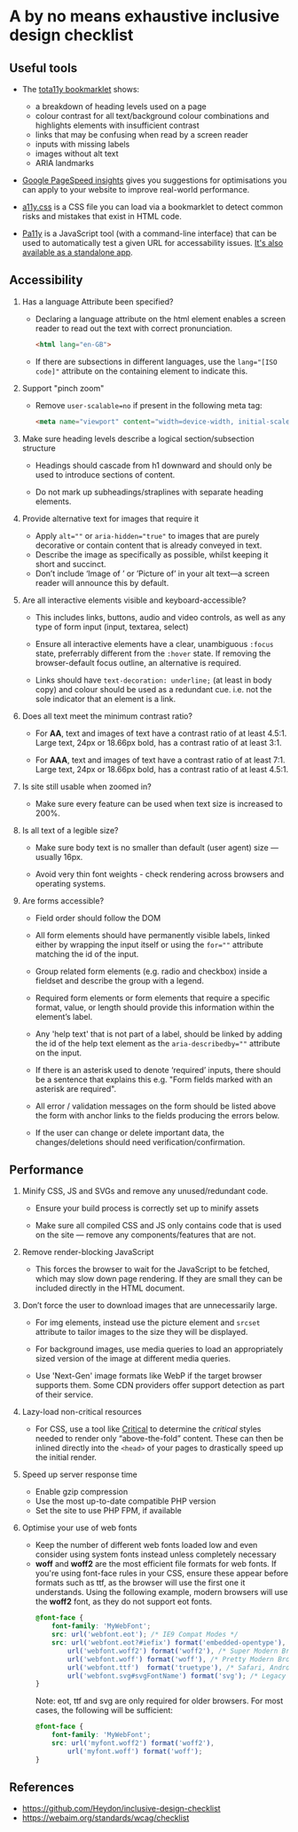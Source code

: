 # A by no means exhaustive inclusive design checklist

## Useful tools

- The [tota11y bookmarklet](http://khan.github.io/tota11y/) shows:

    - a breakdown of heading levels used on a page
    - colour contrast for all text/background colour combinations and highlights elements with insufficient contrast
    - links that may be confusing when read by a screen reader
    - inputs with missing labels
    - images without alt text
    - ARIA landmarks

- [Google PageSpeed insights](https://developers.google.com/speed/pagespeed/insights/) gives you suggestions for optimisations you can apply to your website to improve real-world performance.

- [a11y.css](https://ffoodd.github.io/a11y.css/) is a CSS file you can load via a bookmarklet to detect common risks and mistakes that exist in HTML code.

- [Pa11y](https://github.com/pa11y/pa11y) is a JavaScript tool (with a command-line interface) that can be used to automatically test a given URL for accessability issues. [It's also available as a standalone app](https://open-indy.github.io/Koa11y/).

## Accessibility

1. Has a language Attribute been specified?

    - Declaring a language attribute on the html element enables a screen reader to read out the text with correct pronunciation.
        ``` html
        <html lang="en-GB">
        ```

    - If there are subsections in different languages, use the `lang="[ISO code]"` attribute on the containing element to indicate this.

2. Support "pinch zoom"

    - Remove `user-scalable=no` if present in the following meta tag:
        ``` html
        <meta name="viewport" content="width=device-width, initial-scale=1">
        ```

3. Make sure heading levels describe a logical section/subsection structure

    - Headings should cascade from h1 downward and should only be used to introduce sections of content.

    - Do not mark up subheadings/straplines with separate heading elements.

4. Provide alternative text for images that require it

    - Apply `alt=""` or `aria-hidden="true"` to images that are purely decorative or contain content that is already conveyed in text.
    - Describe the image as specifically as possible, whilst keeping it short and succinct.
    - Don’t include  ‘Image of ’ or ’Picture of’ in your alt text—a screen reader will announce this by default.

5. Are all interactive elements visible and keyboard-accessible?

    - This includes links, buttons, audio and video controls, as well as any type of form input (input, textarea, select)

    - Ensure all interactive elements have a clear, unambiguous `:focus` state, preferrably different from the `:hover` state. If removing the browser-default focus outline, an alternative is required.

    - Links should have `text-decoration: underline;` (at least in body copy) and colour should be used as a redundant cue. i.e. not the sole indicator that an element is a link.

6. Does all text meet the minimum contrast ratio?

    - For **AA**, text and images of text have a contrast ratio of at least 4.5:1. Large text, 24px or 18.66px bold, has a contrast ratio of at least 3:1.

    - For **AAA**, text and images of text have a contrast ratio of at least 7:1. Large text, 24px or 18.66px bold, has a contrast ratio of at least 4.5:1.

7. Is site still usable when zoomed in?

    - Make sure every feature can be used when text size is increased to 200%.

8. Is all text of a legible size?

    - Make sure body text is no smaller than default (user agent) size — usually 16px.

    - Avoid very thin font weights - check rendering across browsers and operating systems.

9. Are forms accessible?

    - Field order should follow the DOM

    - All form elements should have permanently visible labels, linked either by wrapping the input itself or using the `for=""` attribute matching the id of the input.

    - Group related form elements (e.g. radio and checkbox) inside a fieldset and describe the group with a legend.

    - Required form elements or form elements that require a specific format, value, or length should provide this information within the element’s label.

    - Any 'help text' that is not part of a label, should be linked by adding the id of the help text element as the `aria-describedby=""` attribute on the input.

    - If there is an asterisk used to denote ‘required’ inputs, there should be a sentence that explains this e.g. "Form fields marked with an asterisk are required".

    - All error / validation messages on the form should be listed above the form with anchor links to the fields producing the errors below.

    - If the user can change or delete important data, the changes/deletions should need verification/confirmation.

## Performance

1. Minify CSS, JS and SVGs and remove any unused/redundant code.

    - Ensure your build process is correctly set up to minify assets

    - Make sure all compiled CSS and JS only contains code that is used on the site — remove any components/features that are not.

2. Remove render-blocking JavaScript

    - This forces the browser to wait for the JavaScript to be fetched, which may slow down page rendering. If they are small they can be included directly in the HTML document.

3. Don’t force the user to download images that are unnecessarily large.

    - For img elements, instead use the picture element and `srcset` attribute to tailor images to the size they will be displayed.

    - For background images, use media queries to load an appropriately sized version of the image at different media queries.

    - Use 'Next-Gen' image formats like WebP if the target browser supports them. Some CDN providers offer support detection as part of their service.

4. Lazy-load non-critical resources

    - For CSS, use a tool like [Critical](https://github.com/addyosmani/critical) to determine the _critical_ styles needed to render only “above-the-fold” content. These can then be inlined directly into the `<head>` of your pages to drastically speed up the initial render.

5. Speed up server response time

    - Enable gzip compression
    - Use the most up-to-date compatible PHP version
    - Set the site to use PHP FPM, if available

6. Optimise your use of web fonts
    - Keep the number of different web fonts loaded low and even consider using system fonts instead unless completely necessary
    - **woff** and **woff2** are the most efficient file formats for web fonts. If you're using font-face rules in your CSS, ensure these appear before formats such as ttf, as the browser will use the first one it understands. Using the following example, modern browsers will use the **woff2** font, as they do not support eot fonts.
        ```css
        @font-face {
            font-family: 'MyWebFont';
            src: url('webfont.eot'); /* IE9 Compat Modes */
            src: url('webfont.eot?#iefix') format('embedded-opentype'), /* IE6-IE8 */
                url('webfont.woff2') format('woff2'), /* Super Modern Browsers */
                url('webfont.woff') format('woff'), /* Pretty Modern Browsers */
                url('webfont.ttf')  format('truetype'), /* Safari, Android, iOS */
                url('webfont.svg#svgFontName') format('svg'); /* Legacy iOS */
        }
        ```
        Note: eot, ttf and svg are only required for older browsers. For most cases, the following will be sufficient:
        ```css
        @font-face {
            font-family: 'MyWebFont';
            src: url('myfont.woff2') format('woff2'),
                url('myfont.woff') format('woff');
        }
        ```

## References

- https://github.com/Heydon/inclusive-design-checklist
- https://webaim.org/standards/wcag/checklist